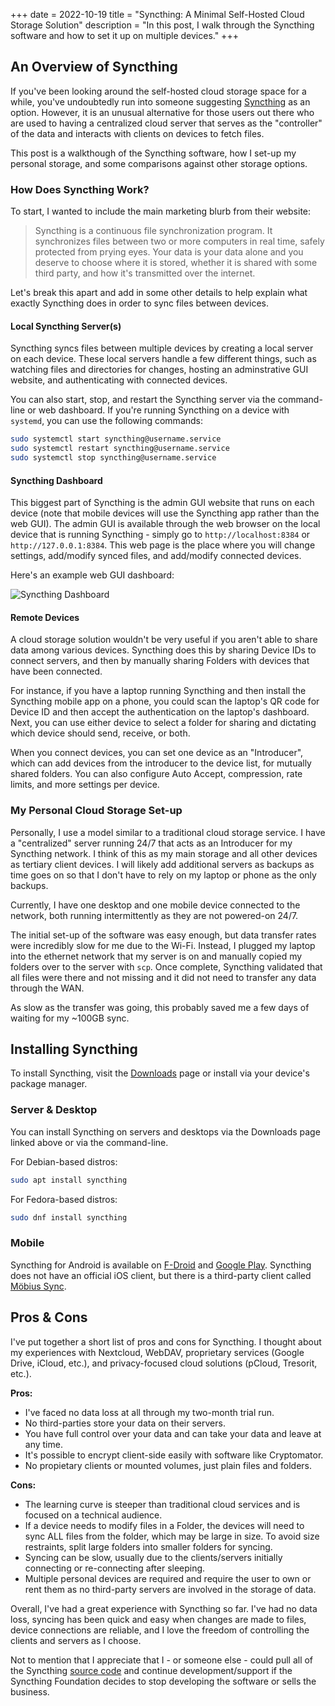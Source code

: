 +++
date = 2022-10-19 
title = "Syncthing: A Minimal Self-Hosted Cloud Storage Solution"
description = "In this post, I walk through the Syncthing software and how to set it up on multiple devices."
+++

## An Overview of Syncthing

If you've been looking around the self-hosted cloud storage space for a while, 
you've undoubtedly run into someone suggesting 
[Syncthing](https://syncthing.net) as an option. However, it is an unusual 
alternative for those users out there who are used to having a centralized cloud 
server that serves as the "controller" of the data and interacts with clients on 
devices to fetch files.

This post is a walkthough of the Syncthing software, how I set-up my personal 
storage, and some comparisons against other storage options.

### How Does Syncthing Work?

To start, I wanted to include the main marketing blurb from their website:

> Syncthing is a continuous file synchronization program. It synchronizes files 
> between two or more computers in real time, safely protected from prying eyes. 
> Your data is your data alone and you deserve to choose where it is stored, 
> whether it is shared with some third party, and how it's transmitted over the 
> internet.

Let's break this apart and add in some other details to help explain what 
exactly Syncthing does in order to sync files between devices.

#### Local Syncthing Server(s)

Syncthing syncs files between multiple devices by creating a local server on 
each device. These local servers handle a few different things, such as 
watching files and directories for changes, hosting an adminstrative GUI 
website, and authenticating with connected devices.

You can also start, stop, and restart the Syncthing server via the command-line 
or web dashboard. If you're running Syncthing on a device with `systemd`, you 
can use the following commands:

```bash
sudo systemctl start syncthing@username.service
sudo systemctl restart syncthing@username.service
sudo systemctl stop syncthing@username.service
```

#### Syncthing Dashboard

This biggest part of Syncthing is the admin GUI website that runs on each 
device (note that mobile devices will use the Syncthing app rather than the 
web GUI). The admin GUI is available through the web browser on the 
local device that is running Syncthing - simply go to `http://localhost:8384` 
or `http://127.0.0.1:8384`. This web page is the place where you will change 
settings, add/modify synced files, and add/modify connected devices.

Here's an example web GUI dashboard:

![Syncthing Dashboard](https://img.cleberg.io/blog/20221020-syncthing/syncthing_gui.png "Syncthing Dashboard")

#### Remote Devices

A cloud storage solution wouldn't be very useful if you aren't able to share 
data among various devices. Syncthing does this by sharing Device IDs to connect 
servers, and then by manually sharing Folders with devices that have been 
connected.

For instance, if you have a laptop running Syncthing and then install the 
Syncthing mobile app on a phone, you could scan the laptop's QR code for Device 
ID and then accept the authentication on the laptop's dashboard. Next, you can 
use either device to select a folder for sharing and dictating which device 
should send, receive, or both.

When you connect devices, you can set one device as an "Introducer", which can 
add devices from the introducer to the device list, for mutually shared folders. 
You can also configure Auto Accept, compression, rate limits, and more settings 
per device.

### My Personal Cloud Storage Set-up

Personally, I use a model similar to a traditional cloud storage service. I have 
a "centralized" server running 24/7 that acts as an Introducer for my Syncthing 
network. I think of this as my main storage and all other devices as tertiary 
client devices. I will likely add additional servers as backups as time goes on 
so that I don't have to rely on my laptop or phone as the only backups.

Currently, I have one desktop and one mobile device connected to the network, 
both running intermittently as they are not powered-on 24/7.

The initial set-up of the software was easy enough, but data transfer rates were 
incredibly slow for me due to the Wi-Fi. Instead, I plugged my laptop into the 
ethernet network that my server is on and manually copied my folders over to the 
server with `scp`. Once complete, Syncthing validated that all files were there 
and not missing and it did not need to transfer any data through the WAN.

As slow as the transfer was going, this probably saved me a few days of waiting 
for my ~100GB sync.

## Installing Syncthing

To install Syncthing, visit the [Downloads](https://syncthing.net/downloads/) 
page or install via your device's package manager.

### Server & Desktop

You can install Syncthing on servers and desktops via the Downloads page linked 
above or via the command-line.

For Debian-based distros:

```bash
sudo apt install syncthing
```

For Fedora-based distros:

```bash
sudo dnf install syncthing
```

### Mobile

Syncthing for Android is available on 
[F-Droid](https://f-droid.org/packages/com.nutomic.syncthingandroid/) and 
[Google Play](https://play.google.com/store/apps/details?id=com.nutomic.syncthingandroid).
Syncthing does not have an official iOS client, but there is a third-party 
client called [Möbius 
Sync](https://apps.apple.com/us/app/m%C3%B6bius-sync/id1539203216).

## Pros & Cons

I've put together a short list of pros and cons for Syncthing. I thought about 
my experiences with Nextcloud, WebDAV, proprietary services (Google Drive, 
iCloud, etc.), and privacy-focused cloud solutions (pCloud, Tresorit, etc.).

**Pros:**

- I've faced no data loss at all through my two-month trial run.
- No third-parties store your data on their servers.
- You have full control over your data and can take your data and leave at any 
time.
- It's possible to encrypt client-side easily with software like Cryptomator.
- No propietary clients or mounted volumes, just plain files and folders.

**Cons:**

- The learning curve is steeper than traditional cloud services and is focused 
on a technical audience.
- If a device needs to modify files in a Folder, the devices will need to sync 
ALL files from the folder, which may be large in size. To avoid size restraints, 
split large folders into smaller folders for syncing.
- Syncing can be slow, usually due to the clients/servers initially 
connecting or re-connecting after sleeping.
- Multiple personal devices are required and require the user to own or rent 
them as no third-party servers are involved in the storage of data.

Overall, I've had a great experience with Syncthing so far. I've had no data 
loss, syncing has been quick and easy when changes are made to files, device 
connections are reliable, and I love the freedom of controlling the clients and 
servers as I choose.

Not to mention that I appreciate that I - or someone else - could pull all of 
the Syncthing [source code](https://github.com/syncthing) and continue 
development/support if the Syncthing Foundation decides to stop developing the 
software or sells the business.
